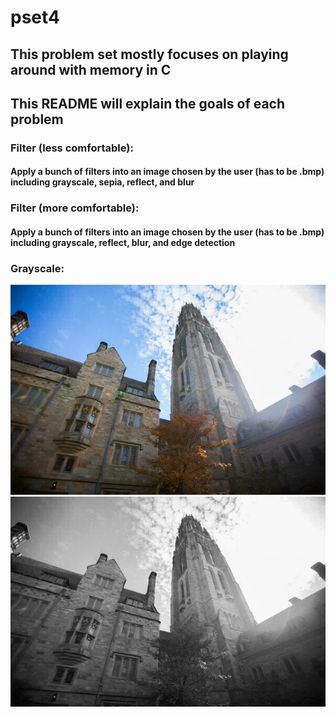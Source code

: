 # pset4

## This problem set mostly focuses on playing around with memory in C

## This README will explain the goals of each problem

### Filter (less comfortable):
#### Apply a bunch of filters into an image chosen by the user (has to be .bmp) including grayscale, sepia, reflect, and blur

### Filter (more comfortable):
#### Apply a bunch of filters into an image chosen by the user (has to be .bmp) including grayscale, reflect, blur, and edge detection

### Grayscale:
![Normal tower.bmp](../screenshots/tower.bmp)![Grayscale tower.bmp](../screenshots/grayscale.bmp)